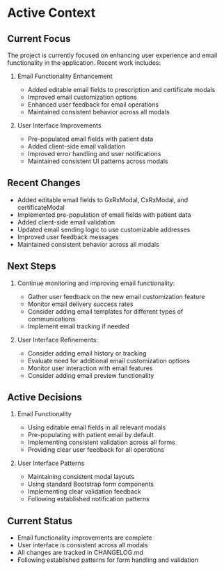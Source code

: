 # Active Context

## Current Focus

The project is currently focused on enhancing user experience and email functionality in the application. Recent work includes:

1. Email Functionality Enhancement
   - Added editable email fields to prescription and certificate modals
   - Improved email customization options
   - Enhanced user feedback for email operations
   - Maintained consistent behavior across all modals

2. User Interface Improvements
   - Pre-populated email fields with patient data
   - Added client-side email validation
   - Improved error handling and user notifications
   - Maintained consistent UI patterns across modals

## Recent Changes

- Added editable email fields to GxRxModal, CxRxModal, and certificateModal
- Implemented pre-population of email fields with patient data
- Added client-side email validation
- Updated email sending logic to use customizable addresses
- Improved user feedback messages
- Maintained consistent behavior across all modals

## Next Steps

1. Continue monitoring and improving email functionality:
   - Gather user feedback on the new email customization feature
   - Monitor email delivery success rates
   - Consider adding email templates for different types of communications
   - Implement email tracking if needed

2. User Interface Refinements:
   - Consider adding email history or tracking
   - Evaluate need for additional email customization options
   - Monitor user interaction with email features
   - Consider adding email preview functionality

## Active Decisions

1. Email Functionality
   - Using editable email fields in all relevant modals
   - Pre-populating with patient email by default
   - Implementing consistent validation across all forms
   - Providing clear user feedback for all operations

2. User Interface Patterns
   - Maintaining consistent modal layouts
   - Using standard Bootstrap form components
   - Implementing clear validation feedback
   - Following established notification patterns

## Current Status

- Email functionality improvements are complete
- User interface is consistent across all modals
- All changes are tracked in CHANGELOG.md
- Following established patterns for form handling and validation
